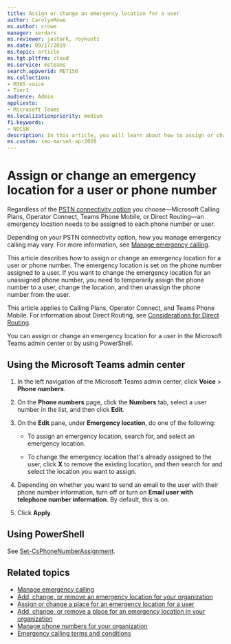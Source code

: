 ```yaml
---
title: Assign or change an emergency location for a user
author: CarolynRowe
ms.author: crowe
manager: serdars
ms.reviewer: jastark, roykuntz
ms.date: 09/17/2019
ms.topic: article
ms.tgt.pltfrm: cloud
ms.service: msteams
search.appverid: MET150
ms.collection: 
- M365-voice
- Tier1
audience: Admin
appliesto:
- Microsoft Teams
ms.localizationpriority: medium
f1.keywords:
- NOCSH
description: In this article, you will learn about how to assign or change an emergency location for users and phone numbers in your organization.
ms.custom: seo-marvel-apr2020 
---
```


# Assign or change an emergency location for a user or phone number

Regardless of the [PSTN connectivity option](pstn-connectivity.md) you choose&mdash;Microsoft Calling Plans, Operator Connect, Teams Phone Mobile, or Direct Routing&mdash;an emergency location needs to be assigned to each phone number or user.

Depending on your PSTN connectivity option, how you manage emergency calling may vary. For more information, see [Manage emergency calling](what-are-emergency-locations-addresses-and-call-routing.md).

This article describes how to assign or change an emergency location for a user or phone number. The emergency location is set on the phone number assigned to a user. If you want to change the emergency location for an unassigned phone number, you need to temporarily assign the phone number to a user, change the location, and then unassign the phone number from the user.

This article applies to Calling Plans, Operator Connect, and Teams Phone Mobile. For information about Direct Routing, see [Considerations for Direct Routing](what-are-emergency-locations-addresses-and-call-routing.md#considerations-for-direct-routing).
  
You can assign or change an emergency location for a user in the Microsoft Teams admin center or by using PowerShell.

## Using the Microsoft Teams admin center

1. In the left navigation of the Microsoft Teams admin center, click **Voice** > **Phone numbers**.

2. On the **Phone numbers** page, click the **Numbers** tab, select a user number in the list, and then click **Edit**.

3. On the **Edit** pane, under **Emergency location**, do one of the following:

   - To assign an emergency location, search for, and select an emergency location.

   - To change the emergency location that's already assigned to the user, click **X** to remove the existing location, and then search for and select the location you want to assign.

4. Depending on whether you want to send an email to the user with their phone number information, turn off or turn on **Email user with telephone number information**. By default, this is on.

5. Click **Apply**.

## Using PowerShell

See [Set-CsPhoneNumberAssignment](/powershell/module/teams/set-csphonenumberassignment). 

    
## Related topics

- [Manage emergency calling](what-are-emergency-locations-addresses-and-call-routing.md)
- [Add, change, or remove an emergency location for your organization](add-change-remove-emergency-location-organization.md)
- [Assign or change a place for an emergency location for a user](assign-change-emergency-place-user.md)
- [Add, change, or remove a place for an emergency location in your organization](add-change-remove-emergency-place-organization.md)
- [Manage phone numbers for your organization](/microsoftteams/manage-phone-numbers-for-your-organization)
- [Emergency calling terms and conditions](./emergency-calling-terms-and-conditions.md)
